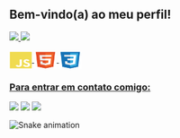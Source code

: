 ## Bem-vindo(a) ao meu perfil!

 <div>
   <a href="https://github.com/filipedamaceno">
   <img height="180em" src="https://github-readme-stats.vercel.app/api?username=filipedamaceno&show_icons=true&theme=synthwave&include_all_commits=true&count_private=true&hide_title=true"/>
   <img height="180em" src="https://github-readme-stats.vercel.app/api/top-langs/?username=filipedamaceno&layout=compact&langs_count=6&theme=synthwave"/>

</div>
<div style="display: inline_block"><br>
  <img align="center" alt="Js" height="30" width="40" src="https://raw.githubusercontent.com/devicons/devicon/master/icons/javascript/javascript-plain.svg">
  <img align="center" alt="HTML" height="30" width="40" src="https://raw.githubusercontent.com/devicons/devicon/master/icons/html5/html5-original.svg">
  <img align="center" alt="CSS" height="30" width="40" src="https://raw.githubusercontent.com/devicons/devicon/master/icons/css3/css3-original.svg">
</div>
 
  
  ### Para entrar em contato comigo:
 
<div> 
  <a href="https://twitter.com/xfefs" target="_blank"><img src="https://img.shields.io/badge/Twitter-7289DA?style=for-the-badge&logo=twitter&logoColor=white" target="_blank"></a>
  <a href = "mailto:filipeaugustodamaceno@gmail.com"><img src="https://img.shields.io/badge/-Gmail-%23333?style=for-the-badge&logo=gmail&logoColor=white" target="_blank"></a>
  <a href="https://www.linkedin.com/in/filipedamaceno/" target="_blank"><img src="https://img.shields.io/badge/-LinkedIn-%230077B5?style=for-the-badge&logo=linkedin&logoColor=white" target="_blank"></a> 
 
  ![Snake animation](https://github.com/filipedamaceno/filipedamaceno/blob/output/github-contribution-grid-snake.svg)

</div>
